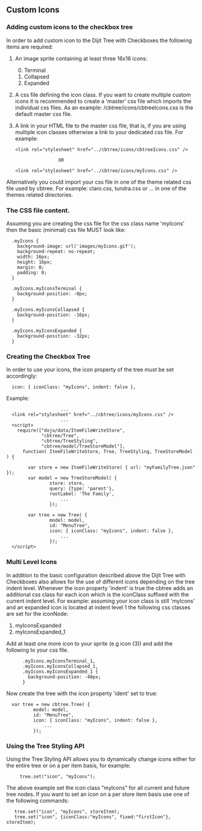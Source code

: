 ## Custom Icons ##### Adding custom icons to the checkbox tree ###In order to add custom icon to the Dijit Tree with Checkboxes the followingitems are required:1. An image sprite containing at least three 16x16 icons:     0. Terminal   1. Collapsed   2. Expanded2.  A css file defining the icon class. If you want to create multiple custom    icons it is recommended to create a 'master' css file which imports the    individual css files. As an example: /cbtree/icons/cbtreeIcons.css is the    default master css file.      3.  A link in your HTML file to the master css file, that is, if you are using    multiple icon classes otherwise a link to your dedicated css file. For    example:        `<link rel="stylesheet" href="../cbtree/icons/cbtreeIcons.css" />`                                    OR      `<link rel="stylesheet" href="../cbtree/icons/myIcons.css" />`Alternatively you could import your css file in one of the theme relatedcss file used by cbtree. For example: claro.css, tundra.css or ... in oneof the themes related directories.### The CSS file content. ###    Assuming you are creating the css file for the css class name 'myIcons' then the basic (minimal) css file MUST look like:      .myIcons {        background-image: url('images/myIcons.gif');        background-repeat: no-repeat;        width: 16px;        height: 16px;        margin: 0;        padding: 0;      }      .myIcons.myIconsTerminal {        background-position: -0px;      }      .myIcons.myIconsCollapsed {        background-position: -16px;      }      .myIcons.myIconsExpanded {        background-position: -32px;      }### Creating the Checkbox Tree ###    In order to use your icons, the icon property of the tree must be set accordingly:      icon: { iconClass: "myIcons", indent: false },  Example:                        ...      <link rel="stylesheet" href="../cbtree/icons/myIcons.css" />                        ...      <script>        require(["dojo/data/ItemFileWriteStore",                  "cbtree/Tree",                 "cbtree/TreeStyling",                 "cbtree/model/TreeStoreModel"],           function( ItemFileWriteStore, Tree, TreeStyling, TreeStoreModel ) {            var store = new ItemFileWriteStore( { url: "myFamilyTree.json" });            var model = new TreeStoreModel( {                    store: store,                    query: {type: 'parent'},                    rootLabel: 'The Family',                        ...                    });             var tree = new Tree( {                    model: model,                    id: "MenuTree",                    icon: { iconClass: "myIcons", indent: false },                        ...                    });      </script>### Multi Level Icons ###    In addition to the basic configuration described above the Dijit Tree withCheckboxes also allows for the use of different icons depending on the treeindent level. Whenever the icon property 'indent' is true the cbtree addsan additional css class for each icon which is the iconClass suffixed withthe current indent level. For example: assuming your icon class is still 'myIcons' and an expanded icon is located at indent level 1 the followingcss classes are set for the iconNode:  1. myIconsExpanded2. myIconsExpanded_1    Add at least one more icon to your sprite (e.g icon (3)) and add the followingto your css file.    		  .myIcons.myIconsTerminal_1,		  .myIcons.myIconsCollapsed_1,		  .myIcons.myIconsExpanded_1 {		    background-position: -48px;		  }Now create the tree with the icon property 'ident' set to true:        var tree = new cbtree.Tree( {              model: model,              id: "MenuTree",              icon: { iconClass: "myIcons", indent: false },                  ...              });  ### Using the Tree Styling API ###	Using the Tree Styling API allows you to dynamically change icons either for theentire tree or on a per item basis, for example:		     tree.set("icon", "myIcons");The above example set the icon class "myIcons" for all current and future treenodes. If you want to set an icon on a per store item basis use one of the followingcommands:                      tree.set("icon", "myIcons", storeItem);       tree.set("icon", {iconClass:"myIcons", fixed:"firstIcon"}, storeItem);